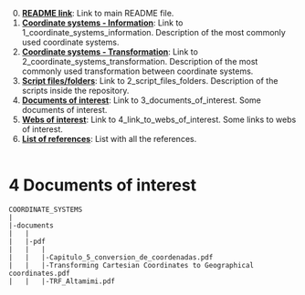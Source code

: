 0. [**README link**](./../README.md): Link to main README file.
1. [**Coordinate systems - Information**](./1_coordinate_systems_information.md): Link to 1_coordinate_systems_information. Description of the most commonly used coordinate systems.
2. [**Coordinate systems - Transformation**](./2_coordinate_systems_transformation.md): Link to 2_coordinate_systems_transformation. Description of the most commonly used transformation between coordinate systems.
3. [**Script files/folders**](./3_script_files_folders.md): Link to 2_script_files_folders. Description of the scripts inside the repository.
4. [**Documents of interest**](./4_documents_of_interest.md): Link to 3_documents_of_interest. Some documents of interest.
5. [**Webs of interest**](./5_link_to_webs_of_interest.md): Link to 4_link_to_webs_of_interest. Some links to webs of interest.
6. [**List of references**](./6_list_references.md): List with all the references.
<br/><br/>

# **4 Documents of interest**

```
COORDINATE_SYSTEMS
|
|-documents
|   |
|   |-pdf
|   |   |
|   |   |-Capitulo_5_conversion_de_coordenadas.pdf
|   |   |-Transforming Cartesian Coordinates to Geographical coordinates.pdf
|   |   |-TRF_Altamimi.pdf
```